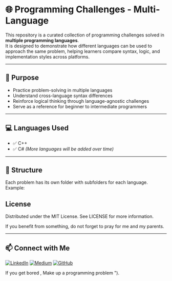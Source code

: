 # 🌐 Programming Challenges - Multi-Language

This repository is a curated collection of programming challenges solved in **multiple programming languages**.  
It is designed to demonstrate how different languages can be used to approach the same problem, helping learners compare syntax, logic, and implementation styles across platforms.

---

## 🎯 Purpose

- Practice problem-solving in multiple languages  
- Understand cross-language syntax differences  
- Reinforce logical thinking through language-agnostic challenges  
- Serve as a reference for beginner to intermediate programmers

---

## 💻 Languages Used

- ✅ C++
- ✅ C#
*(More languages will be added over time)*

---

## 🧩 Structure

Each problem has its own folder with subfolders for each language.  
Example:


## License
Distributed under the MIT License. See LICENSE for more information.

If you benefit from something, do not forget to pray for me and my parents.

---

## 📫 Connect with Me
[![LinkedIn](https://img.shields.io/badge/-LinkedIn-0A66C2?logo=linkedin&logoColor=white)](https://www.linkedin.com/in/abdelwahab-shandy/)
[![Medium](https://img.shields.io/badge/-Medium-00AB6C?logo=medium&logoColor=white)](https://medium.com/@abdelwahabshandy)
[![GitHub](https://img.shields.io/badge/-GitHub-181717?logo=github&logoColor=white)](https://github.com/abdelwahab-shandy)

If you get bored , Make up a programming problem ").
